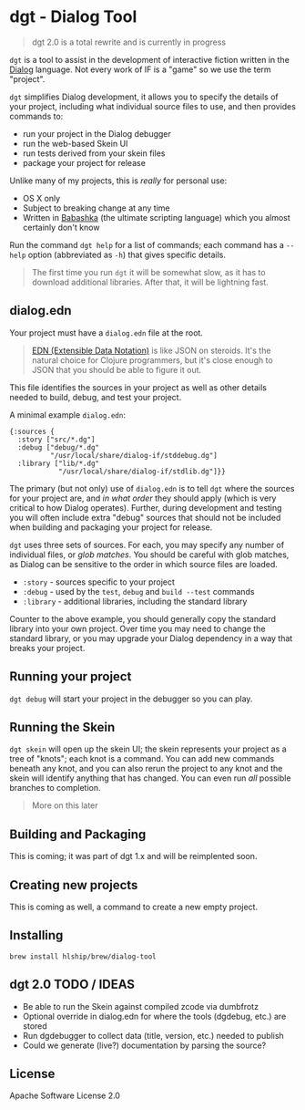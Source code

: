 # dgt - Dialog Tool

> dgt 2.0 is a total rewrite and is currently in progress

`dgt` is a tool to assist in the development of interactive fiction
written in the [Dialog](https://linusakesson.net/dialog/index.php) language. Not every work of IF is a "game" so we use the term "project".

`dgt` simplifies Dialog development, it allows you to specify the details of your project,
including what individual source files to use, and then provides commands to:

- run your project in the Dialog debugger
- run the web-based Skein UI
- run tests derived from your skein files
- package your project for release

Unlike many of my projects, this is _really_ for personal use:

- OS X only
- Subject to breaking change at any time
- Written in [Babashka](https://github.com/babashka/babashka) (the ultimate scripting language) which you almost certainly don't know

Run the command `dgt help` for a list of commands; each command has a `--help` option (abbreviated as `-h`) that gives
specific details.

> The first time you run `dgt` it will be somewhat slow, as it has to download additional libraries. After that, it will be lightning fast.

## dialog.edn

Your project must have a `dialog.edn` file at the root.

> [EDN (Extensible Data Notation)](https://github.com/edn-format/edn) is like JSON on steroids. It's the natural
  choice for Clojure programmers, but it's close enough to JSON that you should be able to figure it out.

This file identifies the sources in your project as well as other details needed to build, debug, and test your project.

A minimal example `dialog.edn`:
 
```
{:sources {
  :story ["src/*.dg"]
  :debug ["debug/*.dg"
          "/usr/local/share/dialog-if/stddebug.dg"]
  :library ["lib/*.dg"
            "/usr/local/share/dialog-if/stdlib.dg"]}}
```                   

The primary (but not only) use of `dialog.edn` is to tell `dgt` where the sources for your project are,
and _in what order_ they should apply (which is very critical to how Dialog operates).
Further, during development and testing you will often include extra "debug" sources that should not 
be included when building and packaging your project for release.

`dgt` uses three sets of sources.
For each, you may specify any number of individual files, or _glob matches_.
You should be careful with glob matches, as Dialog can be sensitive to the order in which
source files are loaded.

* `:story` - sources specific to your project
* `:debug` - used by the `test`, `debug` and `build --test` commands
* `:library` - additional libraries, including the standard library

Counter to the above example, you should generally copy the standard library into your own project.
Over time you may need to change the standard library, or you may upgrade your Dialog dependency in a way that breaks your project.

## Running your project

`dgt debug` will start your project in the debugger so you can play.

## Running the Skein

`dgt skein` will  open up the skein UI;
the skein represents your project as a tree of "knots"; each knot is a command. You can
add new commands beneath any knot, and you can also rerun the project to any knot
and the skein will identify anything that has changed.  You can even run *all* possible branches
to completion.

> More on this later

## Building and Packaging

This is coming; it was part of dgt 1.x and will be reimplented soon.

## Creating new projects

This is coming as well, a command to create a new empty project.

## Installing

```
brew install hlship/brew/dialog-tool
```

## dgt 2.0 TODO / IDEAS

- Be able to run the Skein against compiled zcode via dumbfrotz
- Optional override in dialog.edn for where the tools (dgdebug, etc.) are stored 
- Run dgdebugger to collect data (title, version, etc.) needed to publish
- Could we generate (live?) documentation by parsing the source?

## License

Apache Software License 2.0
